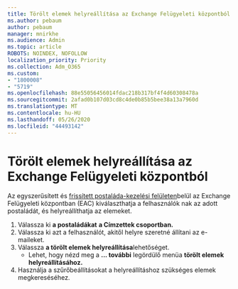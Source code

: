 ```yaml
---
title: Törölt elemek helyreállítása az Exchange Felügyeleti központból
ms.author: pebaum
author: pebaum
manager: mnirkhe
ms.audience: Admin
ms.topic: article
ROBOTS: NOINDEX, NOFOLLOW
localization_priority: Priority
ms.collection: Adm_O365
ms.custom:
- "1800008"
- "5719"
ms.openlocfilehash: 88e55056456014fdac218b317bf4f4d60308478a
ms.sourcegitcommit: 2afad0b107d03cd8c4de0b85b5bee38a13a7960d
ms.translationtype: MT
ms.contentlocale: hu-HU
ms.lasthandoff: 05/26/2020
ms.locfileid: "44493142"
---
```

# <a name="recover-deleted-items-from-exchange-admin-center"></a>Törölt elemek helyreállítása az Exchange Felügyeleti központból

Az egyszerűsített és [frissített postaláda-kezelési felületen](https://admin.exchange.microsoft.com/#/mailboxes)belül az Exchange Felügyeleti központban (EAC) kiválaszthatja a felhasználók nak az adott postaládát, és helyreállíthatja az elemeket.

1. Válassza ki **a postaládákat** **a Címzettek csoportban.**
2. Válassza ki azt a felhasználót, akitől helyre szeretné állítani az e-maileket.
3. Válassza **a törölt elemek helyreállítása**lehetőséget.
    - Lehet, hogy nézd meg a **... további** legördülő menüa **törölt elemek helyreállításához.**
4. Használja a szűrőbeállításokat a helyreállításhoz szükséges elemek megkereséséhez.
